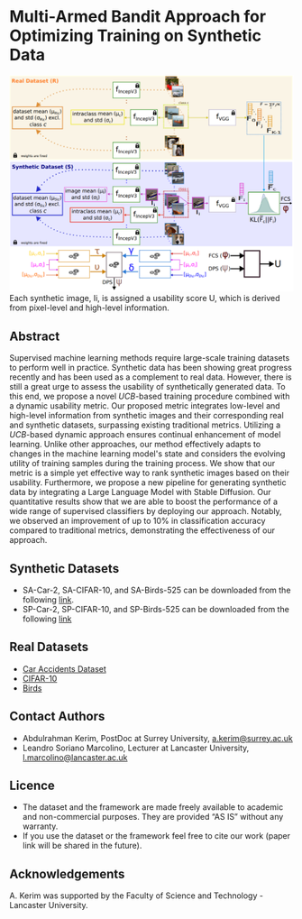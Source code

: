 # Multi-Armed Bandit Approach for Optimizing Training on Synthetic Data


<img src='https://github.com/A-Kerim/Synthetic-Data-Usability-2024/blob/0584347267c14c7686efb7c7ca2d1dcfa964581b/our-metric.png'>
Each synthetic image, Ii, is assigned a usability score U, which is derived from pixel-level and high-level information.

## Abstract
Supervised machine learning methods require large-scale training datasets to perform well in practice. Synthetic data has been showing great progress recently and has been used as a complement to real data. However,
there is still a great urge to assess the usability of synthetically generated data. To this end, we propose a novel _UCB_-based training procedure combined with a dynamic usability metric. Our proposed metric integrates
low-level and high-level information from synthetic images and their corresponding real and synthetic datasets, surpassing existing traditional metrics. Utilizing a _UCB_-based dynamic approach ensures continual enhancement
of model learning. Unlike other approaches, our method effectively adapts to changes in the machine learning model's state and considers the evolving utility of training samples during the training process. We show that our metric
is a simple yet effective way to rank synthetic images based on their usability. Furthermore, we propose a new pipeline for generating synthetic data by integrating a Large Language Model with Stable Diffusion. Our quantitative
results show that we are able to boost the performance of a wide range of supervised classifiers by deploying our approach. Notably, we observed an improvement of up to 10% in classification accuracy compared to traditional
metrics, demonstrating the effectiveness of our approach.

## Synthetic Datasets
* SA-Car-2, SA-CIFAR-10, and SA-Birds-525 can be downloaded from the following [link](https://drive.google.com/file/d/16Tg9rOYYaChRTpwNj44c4skPE5We9PaX/view?usp=drive_link).
* SP-Car-2, SP-CIFAR-10, and SP-Birds-525 can be downloaded from the following [link](https://drive.google.com/file/d/1c1PuSFV3iZ0vpoqHBaoDOves1sdCIyTk/view?usp=drive_link)

## Real Datasets
* [Car Accidents Dataset](https://drive.google.com/file/d/1f1vYYQ0duM50MouKghRr-dejeVZT4Hd8/view?usp=drive_link)
* [CIFAR-10](https://www.cs.toronto.edu/~kriz/cifar.html)
* [Birds](https://drive.google.com/file/d/1NvVfcrvXNOzX8mz1A-yhudegYJZXprSJ/view?usp=drive_link)
  
## Contact Authors
* Abdulrahman Kerim, PostDoc at Surrey University, a.kerim@surrey.ac.uk
* Leandro Soriano Marcolino, Lecturer at Lancaster University, l.marcolino@lancaster.ac.uk

## Licence
* The dataset and the framework are made freely available to academic and non-commercial purposes. They are provided “AS IS” without any warranty.   
* If you use the dataset or the framework feel free to cite our work (paper link will be shared in the future).

## Acknowledgements
A. Kerim was supported by the Faculty of Science and Technology - Lancaster University.
